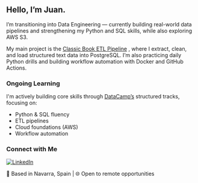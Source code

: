## Hello, I’m Juan.

I’m transitioning into Data Engineering — currently building real-world data pipelines and strengthening my Python and SQL skills, while also exploring AWS S3.

My main project is the [Classic Book ETL Pipeline](https://github.com/juan-dbravo/classicbook-etl-pipeline)  , where I extract, clean, and load structured text data into PostgreSQL. I’m also practicing daily Python drills and building workflow automation with Docker and GitHub Actions.

### Ongoing Learning

I'm actively building core skills through [DataCamp’s](https://www.datacamp.com/portfolio/bravojuandb?view=true) structured tracks, focusing on:

- Python & SQL fluency
- ETL pipelines
- Cloud foundations (AWS)
- Workflow automation

### Connect with Me

[![LinkedIn](https://img.shields.io/badge/LinkedIn-blue?style=for-the-badge&logo=linkedin&logoColor=white)](https://www.linkedin.com/in/juandbravo/)

📍 Based in Navarra, Spain | 🌐 Open to remote opportunities  

